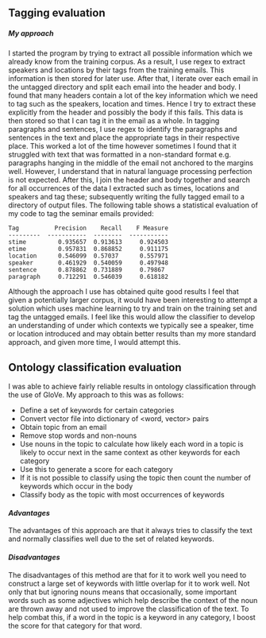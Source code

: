 ## Tagging evaluation

##### My approach
I started the program by trying to extract all possible information which we already know from the training corpus. As a result, I use regex to extract speakers and locations by their tags from the training emails. This information is then stored for later use.
After that, I iterate over each email in the untagged directory and split each email into the header and body. I found that many headers contain a lot of the key information which we need to tag such as the speakers, location and times. Hence I try to extract these explicitly from the header and possibly the body if this fails. This data is then stored so that I can tag it in the email as a whole. In tagging paragraphs and sentences, I use regex to identify the paragraphs and sentences in the text and place the appropriate tags in their respective place. This worked a lot of the time however sometimes I found that it struggled with text that was formatted in a non-standard format e.g. paragraphs hanging in the middle of the email not anchored to the margins well. However, I understand that in natural language processing perfection is not expected. After this, I join the header and body together and search for all occurrences of the data I extracted such as times, locations and speakers and tag these; subsequently writing the fully tagged email to a directory of output files.
The following table shows a statistical evaluation of my code to tag the seminar emails provided:
```
Tag          Precision    Recall    F Measure
---------  -----------  --------  -----------
stime         0.935657  0.913613     0.924503
etime         0.957831  0.868852     0.911175
location      0.546099  0.57037      0.557971
speaker       0.461929  0.540059     0.497948
sentence      0.878862  0.731889     0.79867
paragraph     0.712291  0.546039     0.618182
```

Although the approach I use has obtained quite good results I feel that given a potentially larger corpus, it would have been interesting to attempt a solution which uses machine learning to try and train on the training set and tag the untagged emails. I feel like this would allow the classifier to develop an understanding of under which contexts we typically see a speaker, time or location introduced and may obtain better results than my more standard approach, and given more time, I would attempt this.

## Ontology classification evaluation
I was able to achieve fairly reliable results in ontology classification through the use of GloVe. My approach to this was as follows:
* Define a set of keywords for certain categories
* Convert vector file into dictionary of <word, vector> pairs
* Obtain topic from an email
* Remove stop words and non-nouns
* Use nouns in the topic to calculate how likely each word in a topic is likely to occur next in the same context as other keywords for each category
* Use this to generate a score for each category
* If it is not possible to classify using the topic then count the number of keywords which occur in the body
* Classify body as the topic with most occurrences of keywords
#### *Advantages*
The advantages of this approach are that it always tries to classify the text and normally classifies well due to the set of related keywords.
#### *Disadvantages*
The disadvantages of this method are that for it to work well you need to construct a large set of keywords with little overlap for it to work well. Not only that but ignoring nouns means that occasionally, some important words such as some adjectives which help describe the context of the noun are thrown away and not used to improve the classification of the text.
    To help combat this, if a word in the topic is a keyword in any category, I boost the score for that category for that word.


